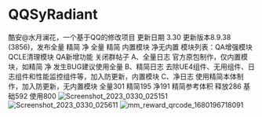 # QQSyRadiant
酷安@水月澜花，一个基于QQ的修改项目
更新日期 3.30
更新版本8.9.38 (3856)，发布全量 精简 净
全量 精简 内置模块 净无内置
模块列表：QA增强模块 QCLE清理模块 
QA新增功能 关闭群帖子
A、全量日志 官方原包制作，仅内置模块，如精简 净 发生BUG建议使用全量
B、精简日志 去除UE4组件、无用组件、日志组件和性能监控组件等，加入防更新，内置模块
C、净日志 使用精简本体制作，加入防更新，无内置模块
全量301 精简195 净191
精简参考体积 释放286 基础592 使用800
![Screenshot_2023_0330_025151](https://user-images.githubusercontent.com/54540536/228915460-8270e263-23ff-4ae3-ae36-1a910ad79c96.png)
![Screenshot_2023_0330_025611](https://user-images.githubusercontent.com/54540536/228915471-02f7a619-a055-463a-9213-fdfb37c1d628.png)
![mm_reward_qrcode_1680196718091](https://user-images.githubusercontent.com/54540536/228915484-caf9715a-49ce-4893-8a60-c8c1a1340d87.png)
